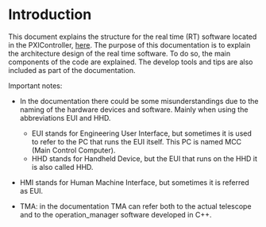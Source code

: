 # Introduction

This document explains the structure for the real time (RT)
software located in the PXIController,
[here](https://gitlab.tekniker.es/aut/projects/3151-LSST/LabVIEWCode/PXIController).
The purpose of this documentation is to explain the architecture design of the
real time software. To do so, the main components of the code are explained. The
develop tools and tips are also included as part of the documentation.

Important notes:

- In the documentation there could be some misunderstandings due to the naming of the hardware devices and software. Mainly when using the abbreviations EUI and HHD.
  - EUI stands for Engineering User Interface, but sometimes it is used to
    refer to the PC that runs the EUI itself. This PC is named MCC (Main
    Control Computer).
  - HHD stands for Handheld Device, but the EUI that runs on the HHD it is
    also called HHD.

- HMI stands for Human Machine Interface, but sometimes it is referred as EUI.

- TMA: in the documentation TMA can refer both to the actual telescope and to the operation_manager software developed in C++.
